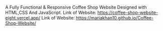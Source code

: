 A Fully Functional & Responsive Coffee Shop Website Designed with HTML,CSS And JavaScript.
Link of Website: https://coffee-shop-website-eight.vercel.app/
Link of Website: https://mariakhan10.github.io/Coffee-Shop-Website/
